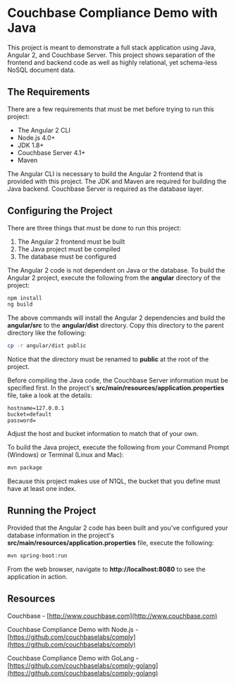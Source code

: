 # Couchbase Compliance Demo with Java

This project is meant to demonstrate a full stack application using Java, Angular 2, and Couchbase Server.  This project shows separation of the frontend and backend code as well as highly relational, yet schema-less NoSQL document data.

## The Requirements

There are a few requirements that must be met before trying to run this project:

* The Angular 2 CLI
* Node.js 4.0+
* JDK 1.8+
* Couchbase Server 4.1+
* Maven

The Angular CLI is necessary to build the Angular 2 frontend that is provided with this project.  The JDK and Maven are required for building the Java backend.  Couchbase Server is required as the database layer.

## Configuring the Project

There are three things that must be done to run this project:

1. The Angular 2 frontend must be built
2. The Java project must be compiled
3. The database must be configured

The Angular 2 code is not dependent on Java or the database.  To build the Angular 2 project, execute the following from the **angular** directory of the project:

```sh
npm install
ng build
```

The above commands will install the Angular 2 dependencies and build the **angular/src** to the **angular/dist** directory.  Copy this directory to the parent directory like the following:

```sh
cp -r angular/dist public
```

Notice that the directory must be renamed to **public** at the root of the project.

Before compiling the Java code, the Couchbase Server information must be specified first.  In the project's **src/main/resources/application.properties** file, take a look at the details:

```
hostname=127.0.0.1
bucket=default
password=
```

Adjust the host and bucket information to match that of your own.

To build the Java project, execute the following from your Command Prompt (Windows) or Terminal (Linux and Mac):

```sh
mvn package
```

Because this project makes use of N1QL, the bucket that you define must have at least one index.

## Running the Project

Provided that the Angular 2 code has been built and you've configured your database information in the project's **src/main/resources/application.properties** file, execute the following:

```sh
mvn spring-boot:run
```

From the web browser, navigate to **http://localhost:8080** to see the application in action.

## Resources

Couchbase - [http://www.couchbase.com](http://www.couchbase.com)

Couchbase Compliance Demo with Node.js - [https://github.com/couchbaselabs/comply](https://github.com/couchbaselabs/comply)

Couchbase Compliance Demo with GoLang - [https://github.com/couchbaselabs/comply-golang](https://github.com/couchbaselabs/comply-golang)
